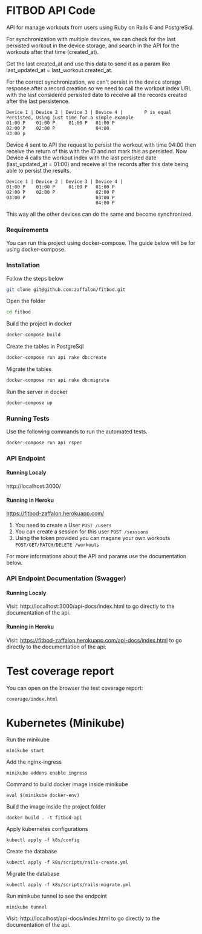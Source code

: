 # FITBOD API Code

API for manage workouts from users using Ruby on Rails 6 and PostgreSql.

For synchronization with multiple devices, we can check for the last persisted workout in the device storage, and search in the API for the workouts after that time (created_at).

Get the last created_at and use this data to send it as a param like last_updated_at = last_workout.created_at.

For the correct synchronization, we can't persist in the device storage response after a record creation so we need to call the workout index URL with the last considered persisted date to receive all the records created after the last persistence.

```
Device 1 | Device 2 | Device 3 | Device 4 |        P is equal Persisted, Using just time for a simple example
01:00 P    01:00 P     01:00 P   01:00 P
02:00 P    02:00 P               04:00
03:00 p
```
Device 4 sent to API the request to persist the workout with time 04:00 then receive the return of this with the ID and not mark this as persisted. Now Device 4 calls the workout index with the last persisted date (last_updated_at = 01:00) and receive all the records after this date being able to persist the results.
```
Device 1 | Device 2 | Device 3 | Device 4 |
01:00 P    01:00 P     01:00 P   01:00 P
02:00 P    02:00 P               02:00 P
03:00 P                          03:00 P
                                 04:00 P
```
This way all the other devices can do the same and become synchronized.

### Requirements

You can run this project using docker-compose. The guide below will be for using docker-compose.

### Installation

Follow the steps below
```sh
git clone git@github.com:zaffalon/fitbod.git
```
Open the folder
```sh
cd fitbod
```
Build the project in docker
```sh
docker-compose build
```
Create the tables in PostgreSql
```sh
docker-compose run api rake db:create
```
Migrate the tables
```sh
docker-compose run api rake db:migrate
```
Run the server in docker
```sh
docker-compose up
```

### Running Tests

Use the following commands to run the automated tests.

```sh
docker-compose run api rspec
```

### API Endpoint

#### Running Localy
http://localhost:3000/

#### Running in Heroku
https://fitbod-zaffalon.herokuapp.com/

1. You need to create a User `POST /users`
2. You can create a session for this user `POST /sessions`
3. Using the token provided you can magane your own workouts `POST/GET/PATCH/DELETE /workouts`

For more informations about the API and params use the documentation below.

### API Endpoint Documentation (Swagger)

#### Running Localy
Visit: http://localhost:3000/api-docs/index.html to go directly to the documentation of the api.

#### Running in Heroku
Visit: https://fitbod-zaffalon.herokuapp.com/api-docs/index.html to go directly to the documentation of the api.


# Test coverage report

You can open on the browser the test coverage report:

```
coverage/index.html
```

# Kubernetes (Minikube)


Run the minikube
```
minikube start
```

Add the nginx-ingress
```
minikube addons enable ingress
```

Command to build docker image inside minikube
```
eval $(minikube docker-env)
```

Build the image inside the project folder
```
docker build . -t fitbod-api
```

Apply kubernetes configurations
```
kubectl apply -f k8s/config 
```

Create the database
```
kubectl apply -f k8s/scripts/rails-create.yml
```

Migrate the database
```
kubectl apply -f k8s/scripts/rails-migrate.yml
```

Run minikube tunnel to see the endpoint
```
minikube tunnel
```

Visit: http://localhost/api-docs/index.html to go directly to the documentation of the api.

